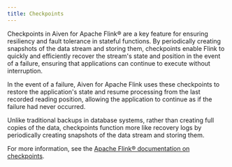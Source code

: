 ```yaml
---
title: Checkpoints
---
```


Checkpoints in Aiven for Apache Flink® are a key feature for ensuring
resiliency and fault tolerance in stateful functions. By periodically
creating snapshots of the data stream and storing them, checkpoints
enable Flink to quickly and efficiently recover the stream\'s state and
position in the event of a failure, ensuring that applications can
continue to execute without interruption.

In the event of a failure, Aiven for Apache Flink uses these checkpoints
to restore the application\'s state and resume processing from the last
recorded reading position, allowing the application to continue as if
the failure had never occurred.

Unlike traditional backups in database systems, rather than creating
full copies of the data, checkpoints function more like recovery logs by
periodically creating snapshots of the data stream and storing them.

<!--
:::mermaid
graph TD;

> id5\[/Older records in data stream/\]\--\>id4\[\[Checkpoint barrier
> n-1\]\]; id4 \-\-- id3\[(Checkpoint operator state)\]; id3 \-\--
> id2\[\[Checkpoint barrier n\]\]; id2\--\>id1\[/Newer records in data
> stream/\]; id3\--\>id6\[(State backend)\];
:::
-->

For more information, see the [Apache Flink® documentation on
checkpoints](https://ci.apache.org/projects/flink/flink-docs-release-1.15/docs/ops/state/checkpoints/).
